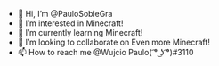- 👋 Hi, I’m @PauloSobieGra
- 👀 I’m interested in Minecraft!
- 🌱 I’m currently learning Minecraft!
- 💞️ I’m looking to collaborate on Even more Minecraft!
- 📫 How to reach me @Wujcio Paulo( ͡° ͜ʖ ͡°)#3110

<!---
PauloSobieGra/PauloSobieGra is a ✨ special ✨ repository because its `README.md` (this file) appears on your GitHub profile.
You can click the Preview link to take a look at your changes.
--->

